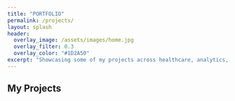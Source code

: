 ```yaml
---
title: "PORTFOLIO"
permalink: /projects/
layout: splash
header:
  overlay_image: /assets/images/home.jpg
  overlay_filter: 0.3
  overlay_color: "#1D2A50"
excerpt: "Showcasing some of my projects across healthcare, analytics, and social impact domains."
---
```


<style>
.project-grid {
  display: grid;
  grid-template-columns: repeat(auto-fit, minmax(300px, 1fr));
  gap: 2rem;
  padding: 2rem 0;
  background-color: #f5f7fa;
  border-radius: 20px;
}

.project-card {
  background: #ffffff;
  border-radius: 12px;
  overflow: hidden;
  text-align: center;
  transition: transform 0.3s ease;
  text-decoration: none;
  color: inherit;
}

.project-card:hover {
  transform: scale(1.03);
}

.project-card img {
  width: 100%;
  height: 200px;
  object-fit: cover;
  border-bottom: 2px solid #1D2A50;
  transition: transform 0.3s ease;
}

.project-card:hover img {
  transform: scale(1.05);
}

.project-title {
  font-size: 1.25rem;
  font-weight: bold;
  margin: 1rem 0 0.5rem 0;
  color: #1D2A50;
}

.project-desc {
  font-size: 0.95rem;
  padding: 0 1rem 1.5rem 1rem;
  color: #333;
}
</style>

## My Projects
<!--
<div class="project-grid">

<a href="https://github.com/TheAEkpo/AEkportfolio/tree/main/Pima-Indian-Diabetes-R" class="project-card" target="_blank">
  <img src="https://via.placeholder.com/400x200?text=Pima+Indian+Diabetes" alt="Pima Indian Diabetes">
  <div class="project-title">Pima Indian Diabetes Analysis (R)</div>
  <div class="project-desc">Exploratory data analysis and feature engineering for diabetes prediction using R language.</div>
</a>


<a href="https://github.com/TheAEkpo/AEkportfolio/tree/main/Feminence-Cycle-Tracker" class="project-card" target="_blank">
  <img src="https://via.placeholder.com/400x200?text=Feminence+Cycle+Tracker" alt="Feminence Cycle Tracker">
  <div class="project-title">Feminence: Cycle Tracker App (C#)</div>
  <div class="project-desc">A Windows-based application built with C# and Visual Studio for menstrual cycle tracking and wellness prediction.</div>
</a>

<a href="https://github.com/TheAEkpo/AEkportfolio/tree/main/Breast-Cancer-XAI" class="project-card" target="_blank">
  <img src="https://via.placeholder.com/400x200?text=Breast+Cancer+XAI" alt="Breast Cancer Survival Prediction">
  <div class="project-title">Breast Cancer Survival Prediction (XAI Techniques)</div>
  <div class="project-desc">Application of explainable AI (XAI) techniques using Python and Jupyter to predict breast cancer survival outcomes.</div>
</a>


<a href="https://github.com/TheAEkpo/AEkportfolio/tree/main/Ad-Performance-SQL" class="project-card" target="_blank">
  <img src="https://via.placeholder.com/400x200?text=Ad+Performance+SQL" alt="Ad Performance Analysis">
  <div class="project-title">Ad Performance Analysis (SQL)</div>
  <div class="project-desc">SQL-based ad campaign analysis focusing on revenue, impressions, and site performance (Hive Media assignment).</div>
</a>

<a href="https://github.com/TheAEkpo/AEkportfolio/tree/main/Hospital-Readmission-Python" class="project-card" target="_blank">
  <img src="https://via.placeholder.com/400x200?text=Hospital+Readmission+Python" alt="Hospital Readmission Prediction">
  <div class="project-title">Hospital Readmission Prediction (Python)</div>
  <div class="project-desc">Live coding project predicting hospital readmission risk using healthcare datasets and machine learning models.</div>
</a>


<a href="https://github.com/TheAEkpo/AEkportfolio/tree/main/Housing-Access-GCGO" class="project-card" target="_blank">
  <img src="https://via.placeholder.com/400x200?text=Housing+Access+GCGO" alt="Housing Access Platform">
  <div class="project-title">Housing Access Platform (GCGO Project)</div>
  <div class="project-desc">Prototype of a digital housing access and matchmaking platform for underserved urban populations (Global Hackathon Project).</div>
</a>
-->

</div>
